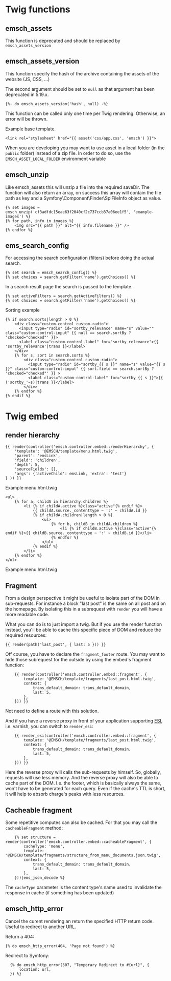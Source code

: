 # Twig functions

## emsch_assets

This function is deprecated and should be replaced by `emsch_assets_version`

## emsch_assets_version

This function specify the hash of the archive containing the assets of the website (JS, CSS, ...)

The second argument should be set to `null` as that argument has been deprecated in 5.19.x.

```twig
{%- do emsch_assets_version('hash', null) -%}
```

This function can be called only one time per Twig rendering. Otherwise, an error will be thrown.

Example base template.
```twig
<link rel="stylesheet" href="{{ asset('css/app.css', 'emsch') }}">
```

When you are developing you may want to use asset in a local folder (in the `public` folder) instead of a zip file. In order to do so, use the `EMSCH_ASSET_LOCAL_FOLDER` environment variable


## emsch_unzip

Like emsch_assets this will unzip a file into the required saveDir.
The function will also return an array, on success this array will contain the file path as key 
and a Symfony\Component\Finder\SplFileInfo object as value. 
```twig
{% set images = emsch_unzip('cf3adfdc15eae63f2040cf2c737ccb37a06ee1f5', 'example-images') %}
{% for path, info in images %}
    <img src="{{ path }}" alt="{{ info.filename }}" />
{% endfor %}
```

## ems_search_config

For accessing the search configuration (filters) before doing the actual search.
````twig
{% set search = emsch_search_config() %}
{% set choices = search.getFilter('name').getChoices() %}
````

In a search result page the search is passed to the template.
````twig
{% set activeFilters = search.getActiveFilters() %}
{% set choices = search.getFilter('name').getChoices() %}
````

Sorting example
````twig
{% if search.sorts|length > 0 %}
    <div class="custom-control custom-radio">
      <input type="radio" id="sortby_relevance" name="s" value="" class="custom-control-input" {{ null == search.sortBy ? 'checked="checked"' }}>
      <label class="custom-control-label" for="sortby_relevance">{{ 'sortby_relevance'|trans }}</label>
    </div>
    {% for s, sort in search.sorts %}
        <div class="custom-control custom-radio">
          <input type="radio" id="sortby_{{ s }}" name="s" value="{{ s }}" class="custom-control-input" {{ sort.field == search.sortBy ? 'checked="checked"' }} >
          <label class="custom-control-label" for="sortby_{{ s }}">{{ ('sortby_'~s)|trans }}</label>
        </div>
    {% endfor %}
{% endif %}
````

# Twig embed

## render hierarchy

```twig
{{ render(controller('emsch.controller.embed::renderHierarchy', {
    'template': '@EMSCH/template/menu.html.twig',
    'parent': 'emsLink',
    'field': 'children',
    'depth': 5,
    'sourceFields': [],
    'args': {'activeChild': emsLink, 'extra': 'test'}
} )) }}
```
Example menu.html.twig
```twig
<ul>   
    {% for a, childA in hierarchy.children %}
        <li {% if childA.active %}class="active"{% endif %}>  
            {{ childA.source._contenttype ~ ':' ~ childA.id }}
            {% if childA.children|length > 0 %}      
                <ul>
                    {% for b, childB in childA.children %}
                        <li {% if childB.active %}class="active"{% endif %}>{{ childB.source._contenttype ~ ':' ~ childB.id }}</li>
                    {% endfor %}
                </ul>
            {% endif %}
        </li>
    {% endfor %}
</ul>
```
Example menu.html.twig

## Fragment

From a design perspective it might be useful to isolate part of the DOM in sub-requests. For instance a block "last post" is the same on all post and on the homepage. 
By isolating this in a subrequest with `render` you will have a more readable code.

What you can do is to just import a twig. But if you use the render function instead, you'll be able to cache this specific piece of DOM and reduce the required resources:

```twig
{{ render(path('last_post', { last: 5 })) }}
```


Off course, you have to declare the `fragment_footer` route. You may want to hide those subrequest for the outside by using the embed's fragment function:

```twig
    {{ render(controller('emsch.controller.embed::fragment', {
        template: '@EMSCH/template/fragments/last_post.html.twig',
        context: {
            trans_default_domain: trans_default_domain,
            last: 5,
        },
    })) }}
```

Not need to define a route with this solution.

And if you have a reverse proxy in front of your application supporting [ESI](https://symfony.com/doc/current/http_cache/esi.html), i.e. varnish,
you can switch to `render_esi`:


```twig
    {{ render_esi(controller('emsch.controller.embed::fragment', {
        template: '@EMSCH/template/fragments/last_post.html.twig',
        context: {
            trans_default_domain: trans_default_domain,
            last: 5,
        },
    })) }}
```

Here the reverse proxy will calls the sub-requests by himself. So, globally, requests will use less memory. And the reverse proxy will also be able to cache part of the DOM. 
I.e. the footer, which is basically always the same, won't have to be generated for each query. Even if the cache's TTL is short, it will help to absorb charge's peaks with less resources. 

## Cacheable fragment

Some repetitive computes can also be cached. For that you may call the `cacheableFragment` method: 


```twig
    {% set structure = render(controller('emsch.controller.embed::cacheableFragment', {
        cacheType: 'menu',
        template: '@EMSCH/template/fragments/structure_from_menu_documents.json.twig',
        context: {
            trans_default_domain: trans_default_domain,
            last: 5,
        },
    }))|ems_json_decode %}
```

The `cacheType` parameter is the content type's name used to invalidate the response in cache (if something has been updated) 


## emsch_http_error

Cancel the curent rendering an return the specified HTTP return code. Useful to redirect to another URL.

Return a 404:

```twig
{% do emsch_http_error(404, 'Page not found') %}
```

Redirect to Symfony:

```twig
  {% do emsch_http_error(307, "Temporary Redirect to #{url}", {
      location: url,
  }) %}
  ```

